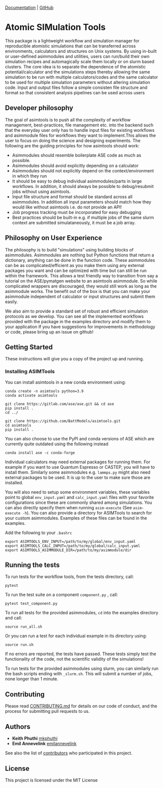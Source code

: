 <!-- <img src="../figures/logo.png" alt="drawing" width="150"/> -->
<!-- [![code coverage](https://img.shields.io/codecov/c/gh/materialsproject/jobflow/main)](https://codecov.io/gh/materialsproject/jobflow/) -->
<!-- [![pypi version](https://img.shields.io/pypi/v/jobflow?color=blue)](https://pypi.org/project/jobflow/) -->
<!-- ![supported python versions](https://img.shields.io/pypi/pyversions/jobflow) -->
<!-- [![DOI](https://joss.theoj.org/papers/10.21105/joss.05995/status.svg)](https://doi.org/10.21105/joss.05995) -->

[Documentation](https://battmodels.github.io/asimtools/) | [GitHub](https://github.com/BattModels/asimtools)

# Atomic SIMulation Tools

This package is a lightweight workflow and simulation manager for reproducible
atomistic simulations that can be transferred across environments, calculators
and structures on Unix systems. By using in-built or user-defined asimmodules
and utilities, users can run/build their own simulation recipes and
automagically scale them locally or on slurm based clusters. The core idea is
to separate the dependence of the atomistic potential/calculator and the
simulations steps thereby allowing the same simulation to be run with multiple
calculators/codes and the same calculator to be used for multiple simulation
parameters without altering simulation code. Input and output files follow a
simple consisten file structure and format so that consistent analysis
pipelines can be used across users

## Developer philosophy
The goal of asimtools is to push all the complexity of workflow management,
best-practices, file management etc. into the backend such that the everyday
user only has to handle input files for existing workflows and asimmodule files
for workflows they want to implement.This allows the user to focus on doing the
science and designing experiments. The following are the guiding principles for
how asimtools should work:

- Asimmodules should resemble boilerplate ASE code as much as possible.
- Asimmodules should avoid explicitly depending on a calculator
- Asimmodules should not explicitly depend on the context/environment in which 
  they run
- It should be easy to debug individual asimmodules/parts in large workflows.
  In addition, it should always be possible to debug/resubmit jobs without
  using asimtools.
- Input file structure and format should be standard across all asimmodules. In
  addition all input parameters should match how they would like without
  asimtools i.e. do not provide an API!
- Job progress tracking must be incorporated for easy debugging
- Best practices should be built-in e.g. if multiple jobs of the same slurm
  context are submitted simulataneously, it must be a job array.

## Philosophy on User Experience
The philosophy is to build "simulations" using building blocks of asimmodules.
Asimmodules are nothing but Python functions that return a dictionary, anything
can be done in the function code. These asimmodules can be as
complicated/efficient as you make them using any external packages you want and
can be optimized with time but can still be run within the framework. This
allows a test friendly way to transition from say a tutorial on the
ASE/pymatgen website to an asimtools asimmodule. So while complicated wrappers
are discouraged, they would still work as long as the asimmodule works. The
benefit out of the box is that you can make your asimmodule independent of
calculator or input structures and submit them easily.

We also aim to provide a standard set of robust and efficient simulation
protocols as we develop. You can see all the implemented workflows provided
with the package in the examples directory and modify them to your application
If you have suggestions for improvements in methodology or code, please bring
up an issue on github!

## Getting Started

These instructions will give you a copy of the project up and running.

### Installing ASIMTools
You can install asimtools in a new conda environment using:
```
conda create -n asimtools python=3.9
conda activate asimtools

git clone https://gitlab.com/ase/ase.git && cd ase
pip install .
cd ../

git clone https://github.com/BattModels/asimtools.git
cd asimtools
pip install .
```

You can also choose to use the PyPI and conda versions of ASE which are
currently quite outdated using the following instead

```
conda install ase -c conda-forge
```

Individual calculators may need external packages for running them. For example
if you want to use Quantum Espresso or CASTEP, you will have to install them.
Similarly some asimmodules e.g. `lammps.py` might also need external packages
to be used. It is up to the user to make sure those are installed.

You will also need to setup some environment variables, these variables point
to global `env_input.yaml` and `calc_input.yaml` files with your favorite
configurations since these are commonly shared among simulations. You can also
directly specify them when running `asim-execute` (See `asim-execute -h`). You
can also provide a directory for ASIMTools to search for your custom
asimmodules. Examples of these files can be found in the examples.

Add the following to your `.bashrc`
```
export ASIMTOOLS_ENV_INPUT=/path/to/my/global/env_input.yaml
export ASIMTOOLS_CALC_INPUT=/path/to/my/global/calc_input.yaml
export ASIMTOOLS_ASIMMODULE_DIR=/path/to/my/asimmodule/dir
```

## Running the tests

To run tests for the workflow tools, from the tests directory, call:

    pytest

To run the test suite on a component `component.py` , call:

    pytest test_component.py

To run all tests for the provided asimmodules, `cd` into the examples directory
and call:

    source run_all.sh

Or you can run a test for each individual example in its directory using:

    source run.sh

If no errors are reported, the tests have passed. These tests simply test the
functionality of the code, not the scientific validity of the simulations!

To run tests for the provided asimmodules using slurm, you can similarly run
the bash scripts ending with `_slurm.sh`. This will submit a number of jobs,
none longer than 1 minute.
    
## Contributing

Please read [CONTRIBUTING.md](CONTRIBUTING.md) for details on our code
of conduct, and the process for submitting pull requests to us.

## Authors

  - **Keith Phuthi**
    [mkphuthi](https://github.com/mkphuthi)
  - **Emil Annevelink**
    [emilannevelink](https://github.com/emilannevelink)

See also the list of
[contributors](https://github.com/BattModels/asimtools.git/contributors)
who participated in this project.

## License

This project is licensed under the MIT License

<!-- ## Acknowledgments

  - Hat tip to anyone whose code is used -->
